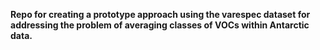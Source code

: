 **Repo for creating a prototype approach using the varespec dataset for addressing the problem of averaging classes of VOCs within Antarctic data.** 
